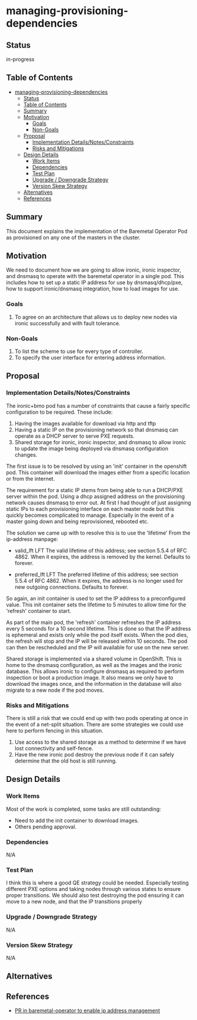 <!--
 This work is licensed under a Creative Commons Attribution 3.0
 Unported License.

 http://creativecommons.org/licenses/by/3.0/legalcode
-->

# managing-provisioning-dependencies

## Status

in-progress

## Table of Contents

<!--ts-->
   * [managing-provisioning-dependencies](#managing-provisioning-dependencies)
      * [Status](#status)
      * [Table of Contents](#table-of-contents)
      * [Summary](#summary)
      * [Motivation](#motivation)
         * [Goals](#goals)
         * [Non-Goals](#non-goals)
      * [Proposal](#proposal)
         * [Implementation Details/Notes/Constraints](#implementation-detailsnotesconstraints)
         * [Risks and Mitigations](#risks-and-mitigations)
      * [Design Details](#design-details)
         * [Work Items](#work-items)
         * [Dependencies](#dependencies)
         * [Test Plan](#test-plan)
         * [Upgrade / Downgrade Strategy](#upgrade--downgrade-strategy)
         * [Version Skew Strategy](#version-skew-strategy)
      * [Alternatives](#alternatives)
      * [References](#references)

<!-- Added by: dhellmann, at: Wed Jun 26 16:08:57 EDT 2019 -->

<!--te-->

## Summary

This document explains the implementation of the Baremetal Operator Pod
as provisioned on any one of the masters in the cluster.

## Motivation

We need to document how we are going to allow ironic, ironic inspector,
and dnsmasq to operate with the baremetal operator in a single pod.
This includes how to set up a static IP address for use by dnsmasq/dhcp/pxe,
how to support ironic/dnsmasq integration, how to load images for use.

### Goals

1. To agree on an architecture that allows us to deploy new nodes
   via ironic successfully and with fault tolerance.

### Non-Goals

1. To list the scheme to use for every type of controller.
2. To specify the user interface for entering address information.

## Proposal

### Implementation Details/Notes/Constraints

The ironic+bmo pod has a number of constraints that cause a fairly
specific configuration to be required.  These include:

1. Having the images available for download via http and tftp
2. Having a static IP on the provisioning network so that dnsmasq
   can operate as a DHCP server to serve PXE requests.
3. Shared storage for ironic, ironic inspector, and dnsmasq to allow
   ironic to update the image being deployed via dnsmasq configuration
   changes.

The first issue is to be resolved by using an 'init' container in the
openshift pod.  This container will download the images either from a
specific location or from the internet.

The requirement for a static IP stems from being able to run a DHCP/PXE
server within the pod.  Using a dhcp assigned address on the provisioning
network causes dnsmasq to error out.  At first I had thought of just
assigning static IPs to each provisioning interface on each master node
but this quickly becomes complicated to manage.  Especially in the event
of a master going down and being reprovisioned, rebooted etc.

The solution we came up with to resolve this is to use the 'lifetime'
From the ip-address manpage:

* valid_lft LFT
    The valid lifetime of this address; see section 5.5.4 of RFC
    4862. When it expires, the address is removed by the kernel.
    Defaults to forever.

* preferred_lft LFT
    The preferred lifetime of this address; see section 5.5.4 of RFC
    4862. When it expires, the address is no longer used for new outgoing
    connections. Defaults to forever.

So again, an init container is used to set the IP address to a
preconfigured value.  This init container sets the lifetime to 5 minutes
to allow time for the 'refresh' container to start.

As part of the main pod, the 'refresh' container refreshes the IP address
every 5 seconds for a 10 second lifetime.  This is done so that the
IP address is ephemeral and exists only while the pod itself exists.
When the pod dies, the refresh will stop and the IP will be released
within 10 seconds.  The pod can then be rescheduled and the IP will
available for use on the new server.

Shared storage is implemented via a shared volume in OpenShift.  This is
home to the dnsmasq configuration, as well as the images and the ironic
database.  This allows ironic to configure dnsmasq as required to perform
inspection or boot a production image.  It also means we only have to
download the images once, and the information in the database will also
migrate to a new node if the pod moves.

### Risks and Mitigations

There is still a risk that we could end up with two pods operating at
once in the event of a net-split situation.  There are some strategies
we could use here to perform fencing in this situation.

1. Use access to the shared storage as a method to determine if we
   have lost connectivity and self-fence.
2. Have the new ironic pod destroy the previous node if it can safely
   determine that the old host is still running.

## Design Details

### Work Items

Most of the work is completed, some tasks are still outstanding:

- Need to add the init container to download images.
- Others pending approval.

### Dependencies

N/A

### Test Plan

I think this is where a good QE strategy could be needed.  Especially
testing different PXE options and taking nodes through various states
to ensure proper transitions.  We should also test destroying the
pod ensuring it can move to a new node, and that the IP transitions
properly

### Upgrade / Downgrade Strategy

N/A

### Version Skew Strategy

N/A

## Alternatives

## References

- [PR in baremetal-operator to enable ip address management](https://github.com/metal3-io/baremetal-operator/pull/212)
